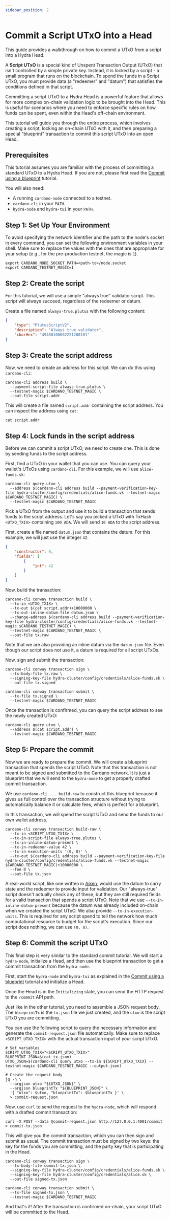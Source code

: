 ```yaml
---
sidebar_position: 2
---
```


# Commit a Script UTxO into a Head

This guide provides a walkthrough on how to commit a UTxO from a script into a Hydra Head.

A **Script UTxO** is a special kind of Unspent Transaction Output (UTxO) that isn't controlled by a simple private key. Instead, it is locked by a script - a small program that runs on the blockchain. To spend the funds in a Script UTxO, you must provide data (a "redeemer" and "datum") that satisfies the conditions defined in that script.

Committing a script UTxO to a Hydra Head is a powerful feature that allows for more complex on-chain validation logic to be brought into the Head. This is useful for scenarios where you need to enforce specific rules on how funds can be spent, even within the Head's off-chain environment.

This tutorial will guide you through the entire process, which involves creating a script, locking an on-chain UTxO with it, and then preparing a special "blueprint" transaction to commit this script UTxO into an open Head.

## Prerequisites

This tutorial assumes you are familiar with the process of committing a standard UTxO to a Hydra Head. If you are not, please first read the [Commit using a blueprint](./commit-blueprint.md) tutorial.

You will also need:

- A running `cardano-node` connected to a testnet.
- `cardano-cli` in your `PATH`.
- `hydra-node` and `hydra-tui` in your `PATH`.

## Step 1: Set Up Your Environment

To avoid specifying the network identifier and the path to the node's socket in every command, you can set the following environment variables in your shell. Make sure to replace the values with the ones that are appropriate for your setup (e.g., for the pre-production testnet, the magic is `1`).

```shell
export CARDANO_NODE_SOCKET_PATH=<path-to>/node.socket
export CARDANO_TESTNET_MAGIC=1
```

## Step 2: Create the script

For this tutorial, we will use a simple "always true" validator script. This script will always succeed, regardless of the redeemer or datum.

Create a file named `always-true.plutus` with the following content:

```json
{
    "type": "PlutusScriptV2",
    "description": "Always true validator",
    "cborHex": "49480100002221200101"
}
```

## Step 3: Create the script address

Now, we need to create an address for this script. We can do this using `cardano-cli`:

```shell
cardano-cli address build \
  --payment-script-file always-true.plutus \
  --testnet-magic $CARDANO_TESTNET_MAGIC \
  --out-file script.addr
```

This will create a file named `script.addr` containing the script address. You can inspect the address using `cat`:

```shell
cat script.addr
```

## Step 4: Lock funds in the script address

Before we can commit a script UTxO, we need to create one. This is done by sending funds to the script address.

First, find a UTxO in your wallet that you can use. You can query your wallet's UTxOs using `cardano-cli`. For this example, we will use `alice-funds.sk`:

```shell
cardano-cli query utxo \
  --address $(cardano-cli address build --payment-verification-key-file hydra-cluster/config/credentials/alice-funds.vk --testnet-magic $CARDANO_TESTNET_MAGIC) \
  --testnet-magic $CARDANO_TESTNET_MAGIC
```

Pick a UTxO from the output and use it to build a transaction that sends funds to the script address. Let's say you picked a UTxO with TxHash `<UTXO_TXIX>` containing `100 ADA`. We will send `10 ADA` to the script address.

First, create a file named `datum.json` that contains the datum. For this example, we will just use the integer `42`.

```json
{
    "constructor": 0,
    "fields": [
        {
            "int": 42
        }
    ]
}
```

Now, build the transaction:

```shell
cardano-cli conway transaction build \
  --tx-in <UTXO_TXIX> \
  --tx-out $(cat script.addr)+10000000 \
  --tx-out-inline-datum-file datum.json \
  --change-address $(cardano-cli address build --payment-verification-key-file hydra-cluster/config/credentials/alice-funds.vk --testnet-magic $CARDANO_TESTNET_MAGIC) \
  --testnet-magic $CARDANO_TESTNET_MAGIC \
  --out-file tx.raw
```

Note that we are also providing an inline datum via the `datum.json` file. Even though our script does not use it, a datum is required for all script UTxOs.

Now, sign and submit the transaction:

```shell
cardano-cli conway transaction sign \
  --tx-body-file tx.raw \
  --signing-key-file hydra-cluster/config/credentials/alice-funds.sk \
  --out-file tx.signed

cardano-cli conway transaction submit \
  --tx-file tx.signed \
  --testnet-magic $CARDANO_TESTNET_MAGIC
```

Once the transaction is confirmed, you can query the script address to see the newly created UTxO:

```shell
cardano-cli query utxo \
  --address $(cat script.addr) \
  --testnet-magic $CARDANO_TESTNET_MAGIC
```

## Step 5: Prepare the commit

Now we are ready to prepare the commit. We will create a blueprint transaction that spends the script UTxO. Note that this transaction is not meant to be signed and submitted to the Cardano network. It is just a blueprint that we will send to the `hydra-node` to get a properly drafted commit transaction.

We use `cardano-cli ... build-raw` to construct this blueprint because it gives us full control over the transaction structure without trying to automatically balance it or calculate fees, which is perfect for a blueprint.

In this transaction, we will spend the script UTxO and send the funds to our own wallet address.

```shell
cardano-cli conway transaction build-raw \
  --tx-in <SCRIPT_UTXO_TXIX> \
  --tx-in-script-file always-true.plutus \
  --tx-in-inline-datum-present \
  --tx-in-redeemer-value 42 \
  --tx-in-execution-units '(0, 0)' \
  --tx-out $(cardano-cli address build --payment-verification-key-file hydra-cluster/config/credentials/alice-funds.vk --testnet-magic $CARDANO_TESTNET_MAGIC)+10000000 \
  --fee 0 \
  --out-file tx.json
```

A real-world script, like one written in [Aiken](https://aiken-lang.org/), would use the datum to carry state and the redeemer to provide input for validation. Our "always-true" script doesn't actually check any of these, but they are still required fields for a valid transaction that spends a script UTxO. Note that we use `--tx-in-inline-datum-present` because the datum was already included on-chain when we created the script UTxO. We also provide `--tx-in-execution-units`. This is required for any script spend to tell the network how much computational resource to budget for the script's execution. Since our script does nothing, we can use `(0, 0)`.

## Step 6: Commit the script UTxO

This final step is very similar to the standard commit tutorial. We will start a `hydra-node`, initialize a Head, and then use the blueprint transaction to get a commit transaction from the `hydra-node`.

First, start the `hydra-node` and `hydra-tui` as explained in the [Commit using a blueprint](./commit-blueprint.md#step-5) tutorial and initialize a Head.

Once the Head is in the `Initializing` state, you can send the HTTP request to the `/commit` API path.

Just like in the other tutorial, you need to assemble a JSON request body. The `blueprintTx` is the `tx.json` file we just created, and the `utxo` is the script UTxO you are committing.

You can use the following script to query the necessary information and generate the `commit-request.json` file automatically. Make sure to replace `<SCRIPT_UTXO_TXIX>` with the actual transaction input of your script UTxO.

```shell
# Set variables
SCRIPT_UTXO_TXIX="<SCRIPT_UTXO_TXIX>"
BLUEPRINT_JSON=$(cat tx.json)
UTXO_JSON=$(cardano-cli query utxo --tx-in ${SCRIPT_UTXO_TXIX} --testnet-magic $CARDANO_TESTNET_MAGIC --output-json)

# Create the request body
jq -n \
  --argjson utxo "${UTXO_JSON}" \
  --argjson blueprintTx "${BLUEPRINT_JSON}" \
  '{ "utxo": $utxo, "blueprintTx": $blueprintTx }' \
  > commit-request.json
```

Now, use `curl` to send the request to the `hydra-node`, which will respond with a drafted commit transaction:

```shell
curl -X POST --data @commit-request.json http://127.0.0.1:4001/commit > commit-tx.json
```

This will give you the commit transaction, which you can then sign and submit as usual.
The commit transaction must be signed by two keys: the key for the funds you are committing, and the party key that is participating in the Head.

```shell
cardano-cli conway transaction sign \
  --tx-body-file commit-tx.json \
  --signing-key-file hydra-cluster/config/credentials/alice-funds.sk \
  --signing-key-file hydra-cluster/config/credentials/alice.sk \
  --out-file signed-tx.json

cardano-cli conway transaction submit \
  --tx-file signed-tx.json \
  --testnet-magic $CARDANO_TESTNET_MAGIC
```

And that's it! After the transaction is confirmed on-chain, your script UTxO will be committed to the Head.
